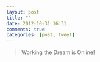 ```yaml
---
layout: post
title: ""
date: 2012-10-31 16:31
comments: true
categories: [post, tweet]
---
```

> Working the Dream is Online!